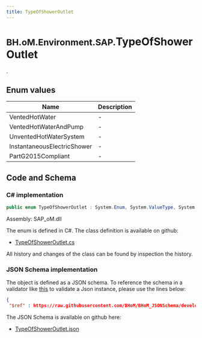 ```yaml
---
title: TypeOfShowerOutlet
---
```


# <small>BH.oM.Environment.SAP.</small>**TypeOfShowerOutlet**

.

## Enum values

| Name            | Description                                                    |
|-----------------|----------------------------------------------------------------|
| VentedHotWater |  -  |
| VentedHotWaterAndPump |  -  |
| UnventedHotWaterSystem |  -  |
| InstantaneousElectricShower |  -  |
| PartG2015Compliant |  -  |


## Code and Schema

### C# implementation

``` C# title="C#"
public enum TypeOfShowerOutlet : System.Enum, System.ValueType, System.IComparable, System.ISpanFormattable, System.IFormattable, System.IConvertible
```

Assembly: SAP_oM.dll

The enum is defined in C#. The class definition is available on github:

- [TypeOfShowerOutlet.cs](https://github.com/BHoM/SAP_Toolkit/blob/develop/SAP_oM/Enums\TypeOfShowerOutlet.cs)

All history and changes of the class can be found by inspection the history.
### JSON Schema implementation

The object is defined as a JSON schema. To reference the schema in a validator like [this](https://www.jsonschemavalidator.net/) to validate a Json instance, please use the lines below:

``` json title="JSON Schema"
{
 "$ref" : https://raw.githubusercontent.com/BHoM/BHoM_JSONSchema/develop/SAP_oM/SAP/TypeOfShowerOutlet.json}
```

The JSON Schema is available on github here:

- [TypeOfShowerOutlet.json](https://github.com/BHoM/BHoM_JSONSchema/blob/develop/SAP_oM/SAP/TypeOfShowerOutlet.json)
